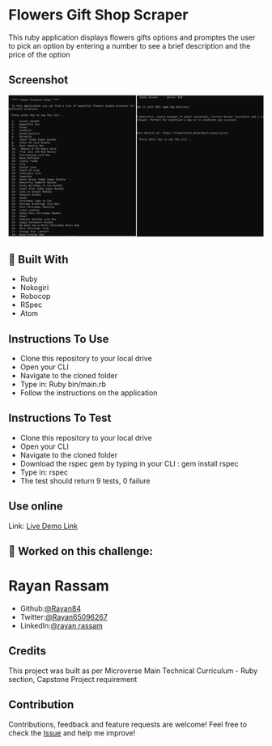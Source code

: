 # Flowers Gift Shop Scraper
 This ruby application displays flowers gifts options and promptes the user to pick an option by entering a number to see a brief description and the price of the option

## Screenshot
![screenshot](screenshot.png)

## :hammer: Built With
* Ruby
* Nokogiri
* Robocop
* RSpec
* Atom

## Instructions To Use
* Clone this repository to your local drive
* Open your CLI
* Navigate to the cloned folder
* Type in: Ruby bin/main.rb
* Follow the instructions on the application

## Instructions To Test
* Clone this repository to your local drive
* Open your CLI
* Navigate to the cloned folder
* Download the rspec gem by typing in your CLI : gem install rspec
* Type in: rspec
* The test should return 9 tests, 0 failure

## Use online
Link: [Live Demo Link](https://repl.it/@Rayan84/flowers-scraper#README.md)
##  :bust_in_silhouette: Worked on this challenge:
# Rayan Rassam
* Github:[@Rayan84](https://github.com/Rayan84)
* Twitter:[@Rayan65096267](https://twitter.com/Rayan65096267)
* LinkedIn:[@rayan rassam](https://www.linkedin.com/in/rayan-rassam-18a0a426/)

## Credits
This project was built as per Microverse Main Technical Curriculum - Ruby section, Capstone Project requirement

## Contribution
Contributions, feedback and feature requests are welcome!
Feel free to check the [Issue](https://github.com/Rayan84/job-scraper/issues) and help me improve!
